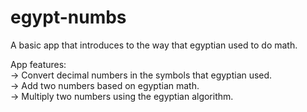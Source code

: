 # egypt-numbs
A basic app that introduces to the way that egyptian used to do math.

App features:<br>
-> Convert decimal numbers in the symbols that egyptian used. <br>
-> Add two numbers based on egyptian math.<br>
-> Multiply two numbers using the egyptian algorithm. 

